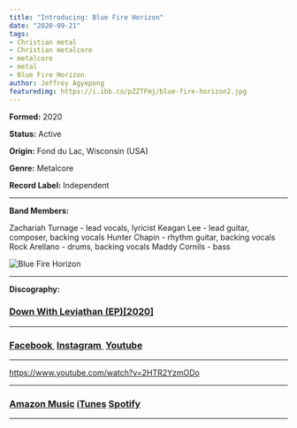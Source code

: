 ```yaml
---
title: "Introducing: Blue Fire Horizon"
date: "2020-09-21"
tags:
- Christian metal
- Christian metalcore
- metalcore
- metal
- Blue Fire Horizon
author: Jeffrey Agyepong
featuredimg: https://i.ibb.co/pZZTFmj/blue-fire-horizon2.jpg
---
```


**Formed:** 2020

**Status:** Active

**Origin:** Fond du Lac, Wisconsin (USA)

**Genre:** Metalcore

**Record Label:** Independent

* * *

**Band Members:**

Zachariah Turnage - lead vocals, lyricist Keagan Lee - lead guitar, composer, backing vocals Hunter Chapin - rhythm guitar, backing vocals Rock Arellano - drums, backing vocals Maddy Cornils - bass

![ Blue Fire Horizon](https://beyondthegrave777.files.wordpress.com/2020/09/blue-fire-horizon.jpg?w=300)

* * *

**Discography:**

### [Down With Leviathan (EP)\[2020\]](https://www.youtube.com/watch?v=2HTR2YzmODo)

* * *

### [Facebook ](https://www.facebook.com/bluefirehorizonband) [Instagram ](https://www.instagram.com/bluefirehorizon_band) [Youtube](https://www.youtube.com/channel/UCeWTgLKsEUjJRbUSdhCeFyA)

* * *

https://www.youtube.com/watch?v=2HTR2YzmODo

* * *

### [Amazon Music](https://music.amazon.com/albums/B08CSWG3SX) [iTunes](https://music.apple.com/ca/album/down-with-leviathan-ep/1523178138) [Spotify](https://open.spotify.com/artist/3150qHs3W53gLQJ25jK3HJ)

* * *
